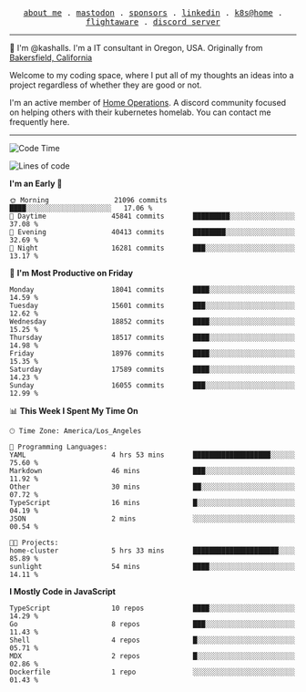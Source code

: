<p align="center">
  <samp>
    <a href="https://jordanjones.org/">about me</a> .
    <a rel="me" href="https://mastodon.social/@kashall">mastodon</a> .
    <a href="https://github.com/sponsors/kashalls">sponsors</a> .
    <a href="https://linkedin.com/in/jordpjones">linkedin</a> .
    <a href="https://github.com/kashalls/home-cluster">k8s@home</a> .
    <a href="https://flightaware.com/adsb/stats/user/kashalls">flightaware</a> .
    <a href="https://discord.gg/V2WrCfqba9">discord server</a>
  </samp>
</p>

----------------------------------------------------------------

:wave: I'm @kashalls. I'm a IT consultant in Oregon, USA. Originally from [Bakersfield, California](https://maps.app.goo.gl/QQMtywTWghpXB6Tu6)

Welcome to my coding space, where I put all of my thoughts an ideas into a project regardless of whether they are good or not.

I'm an active member of [Home Operations](https://discord.gg/home-operations). A discord community focused on helping others with their kubernetes homelab. You can contact me frequently here.

----------------------------------------------------------------
<!--START_SECTION:waka-->
![Code Time](http://img.shields.io/badge/Code%20Time-2%2C226%20hrs%2053%20mins-blue)

![Lines of code](https://img.shields.io/badge/From%20Hello%20World%20I%27ve%20Written-13.3%20million%20lines%20of%20code-blue)

**I'm an Early 🐤** 

```text
🌞 Morning                21096 commits       ████░░░░░░░░░░░░░░░░░░░░░   17.06 % 
🌆 Daytime                45841 commits       █████████░░░░░░░░░░░░░░░░   37.08 % 
🌃 Evening                40413 commits       ████████░░░░░░░░░░░░░░░░░   32.69 % 
🌙 Night                  16281 commits       ███░░░░░░░░░░░░░░░░░░░░░░   13.17 % 
```
📅 **I'm Most Productive on Friday** 

```text
Monday                   18041 commits       ████░░░░░░░░░░░░░░░░░░░░░   14.59 % 
Tuesday                  15601 commits       ███░░░░░░░░░░░░░░░░░░░░░░   12.62 % 
Wednesday                18852 commits       ████░░░░░░░░░░░░░░░░░░░░░   15.25 % 
Thursday                 18517 commits       ████░░░░░░░░░░░░░░░░░░░░░   14.98 % 
Friday                   18976 commits       ████░░░░░░░░░░░░░░░░░░░░░   15.35 % 
Saturday                 17589 commits       ████░░░░░░░░░░░░░░░░░░░░░   14.23 % 
Sunday                   16055 commits       ███░░░░░░░░░░░░░░░░░░░░░░   12.99 % 
```


📊 **This Week I Spent My Time On** 

```text
🕑︎ Time Zone: America/Los_Angeles

💬 Programming Languages: 
YAML                     4 hrs 53 mins       ███████████████████░░░░░░   75.60 % 
Markdown                 46 mins             ███░░░░░░░░░░░░░░░░░░░░░░   11.92 % 
Other                    30 mins             ██░░░░░░░░░░░░░░░░░░░░░░░   07.72 % 
TypeScript               16 mins             █░░░░░░░░░░░░░░░░░░░░░░░░   04.19 % 
JSON                     2 mins              ░░░░░░░░░░░░░░░░░░░░░░░░░   00.54 % 

🐱‍💻 Projects: 
home-cluster             5 hrs 33 mins       █████████████████████░░░░   85.89 % 
sunlight                 54 mins             ████░░░░░░░░░░░░░░░░░░░░░   14.11 % 
```

**I Mostly Code in JavaScript** 

```text
TypeScript               10 repos            ████░░░░░░░░░░░░░░░░░░░░░   14.29 % 
Go                       8 repos             ███░░░░░░░░░░░░░░░░░░░░░░   11.43 % 
Shell                    4 repos             █░░░░░░░░░░░░░░░░░░░░░░░░   05.71 % 
MDX                      2 repos             █░░░░░░░░░░░░░░░░░░░░░░░░   02.86 % 
Dockerfile               1 repo              ░░░░░░░░░░░░░░░░░░░░░░░░░   01.43 % 
```




<!--END_SECTION:waka-->